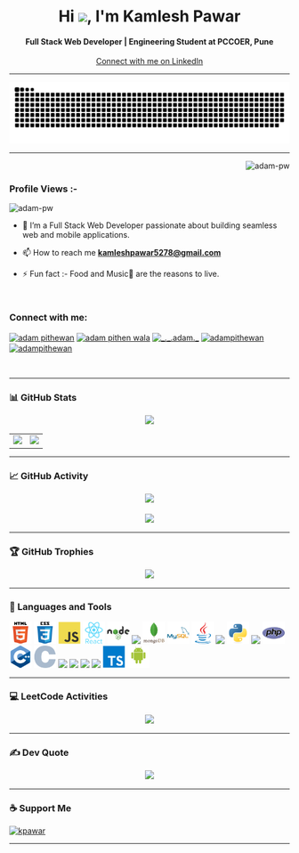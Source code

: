 <div align="center">
  <h1>Hi <img width="35" src="https://raw.githubusercontent.com/nixin72/nixin72/master/wave.gif">, I'm Kamlesh Pawar</h1>
  <h4>Full Stack Web Developer | Engineering Student at PCCOER, Pune</h4>
  <p><a href="https://www.linkedin.com/in/mr-kamlesh-pawar/" target="_blank">Connect with me on LinkedIn</a></p>
</div>

---

<div align="center">
  <picture>
    <source media="(prefers-color-scheme: dark)" srcset="https://raw.githubusercontent.com/platane/snk/output/github-contribution-grid-snake-dark.svg" />
    <source media="(prefers-color-scheme: light)" srcset="https://raw.githubusercontent.com/platane/snk/output/github-contribution-grid-snake.svg" />
    <img alt="github contribution grid snake animation" src="https://raw.githubusercontent.com/platane/snk/output/github-contribution-grid-snake.svg" />
  </picture>
</div>

---

<p><img align="right" src="https://github.com/Adam-pw/Adam-pw/blob/main/animation_500_kxa883sd.gif" alt="adam-pw" /></p>
<br>

<p align="right">  <h3>Profile Views :-</h3> <img src="https://komarev.com/ghpvc/?username=mr-kamlesh-pawar&label=Profile%20views&color=0e75b6&style=flat"
    alt="adam-pw" /> 
  </p>

- 🌱 I’m a Full Stack Web Developer passionate about building seamless web and mobile applications.

- 📫 How to reach me **kamleshpawar5278@gmail.com**

- ⚡ Fun fact :- Food and Music🎵 are the reasons to live.

<br>

<h3 align="left">Connect with me:</h3>
<p align="left">
  <a href="https://www.linkedin.com/in/mr-kamlesh-pawar//" target="blank"><img align="center"
      src="https://raw.githubusercontent.com/rahuldkjain/github-profile-readme-generator/master/src/images/icons/Social/linked-in-alt.svg"
      alt="adam pithewan" height="30" width="40" /></a>
  <a href="#" target="blank"><img align="center"
      src="https://raw.githubusercontent.com/rahuldkjain/github-profile-readme-generator/master/src/images/icons/Social/facebook.svg"
      alt="adam pithen wala" height="30" width="40" /></a>
  <a href="https://instagram.com/mr._kamlesh_pawar_" target="blank"><img align="center"
      src="https://raw.githubusercontent.com/rahuldkjain/github-profile-readme-generator/master/src/images/icons/Social/instagram.svg"
      alt="_._.adam._" height="30" width="40" /></a>
  <a href="https://www.hackerrank.com/profile/kamleshpawar5278" target="blank"><img align="center"
      src="https://raw.githubusercontent.com/rahuldkjain/github-profile-readme-generator/master/src/images/icons/Social/hackerrank.svg"
      alt="adampithewan" height="30" width="40" /></a>
 <a href="https://twitter.com/kamlesh_pawar_" target="blank"><img align="center"
      src="https://raw.githubusercontent.com/rahuldkjain/github-profile-readme-generator/master/src/images/icons/Social/twitter.svg"
      alt="adampithewan" height="30" width="40" /></a>
</p>

<br>

---

### 📊 GitHub Stats

<div align="center"> <img src="https://streak-stats.demolab.com?user=mr-kamlesh-pawar&locale=en&mode=daily&theme=dark&hide_border=false&border_radius=5" height="200" /> </div> 

<table align="center"> <tr> <td> <img src="https://github-readme-stats.vercel.app/api?username=mr-kamlesh-pawar&show_icons=true&theme=react&rank_icon=github&border_radius=10" width="400" /> </td> <td> <img src="https://github-readme-stats.vercel.app/api/top-langs/?username=mr-kamlesh-pawar&hide=HTML&langs_count=8&layout=compact&theme=react&border_radius=10" width="330" /> </td> </tr> </table>

---

### 📈 GitHub Activity

<div align="center">
  <img src="http://github-profile-summary-cards.vercel.app/api/cards/profile-details?username=mr-kamlesh-pawar&theme=radical" height="180" />
  <br/><br/>
  <img src="https://github-readme-activity-graph.vercel.app/graph?username=mr-kamlesh-pawar&theme=redical" />
</div>

---

### 🏆 GitHub Trophies

<div align="center">
  <img src="https://github-profile-trophy.vercel.app/?username=mr-kamlesh-pawar&theme=juicyfresh&no-frame=false&no-bg=false&margin-w=4" />
</div>

---

### 🚀 Languages and Tools

<p align="left">
  <img src="https://raw.githubusercontent.com/devicons/devicon/master/icons/html5/html5-original-wordmark.svg" width="40" />
  <img src="https://raw.githubusercontent.com/devicons/devicon/master/icons/css3/css3-original-wordmark.svg" width="40" />
  <img src="https://raw.githubusercontent.com/devicons/devicon/master/icons/javascript/javascript-original.svg" width="40" />
  <img src="https://raw.githubusercontent.com/devicons/devicon/master/icons/react/react-original-wordmark.svg" width="40" />
  <img src="https://raw.githubusercontent.com/devicons/devicon/master/icons/nodejs/nodejs-original-wordmark.svg" width="40" />
  <img src="https://ajeetchaulagain.com/static/7cb4af597964b0911fe71cb2f8148d64/87351/express-js.png" width="40" />
  <img src="https://raw.githubusercontent.com/devicons/devicon/master/icons/mongodb/mongodb-original-wordmark.svg" width="40" />
  <img src="https://raw.githubusercontent.com/devicons/devicon/master/icons/mysql/mysql-original-wordmark.svg" width="40" />
  <img src="https://raw.githubusercontent.com/devicons/devicon/master/icons/java/java-original.svg" width="40" />
  <img src="https://cdn.freebiesupply.com/logos/large/2x/spring-3-logo-svg-vector.svg" width="40" />
  <img src="https://raw.githubusercontent.com/devicons/devicon/master/icons/python/python-original.svg" width="40" />
  <img src="https://www.vectorlogo.zone/logos/tailwindcss/tailwindcss-icon.svg" width="40" />
  <img src="https://raw.githubusercontent.com/devicons/devicon/master/icons/php/php-original.svg" width="40" />
  <img src="https://raw.githubusercontent.com/devicons/devicon/master/icons/cplusplus/cplusplus-original.svg" width="40" />
  <img src="https://raw.githubusercontent.com/devicons/devicon/master/icons/c/c-original.svg" width="40" />
  <img src="https://www.vectorlogo.zone/logos/firebase/firebase-icon.svg" width="40" />
  <img src="https://www.vectorlogo.zone/logos/getpostman/getpostman-icon.svg" width="40" />
  <img src="https://www.vectorlogo.zone/logos/figma/figma-icon.svg" width="40" />
  <img src="https://cdn.worldvectorlogo.com/logos/nextjs-2.svg" width="40" />
  <img src="https://raw.githubusercontent.com/devicons/devicon/master/icons/typescript/typescript-original.svg" width="40" />
  <img src="https://raw.githubusercontent.com/devicons/devicon/master/icons/android/android-original-wordmark.svg" width="40" />
</p>

---


### 💻 LeetCode Activities

<p align="center">
  <img src="https://leetcard.jacoblin.cool/kpawar96k?theme=dark&font=Nunito&ext=heatmap" />
</p>

---

### ✍️ Dev Quote

<div align="center">
  <img src="https://quotes-github-readme.vercel.app/api?type=horizontal&theme=dark" />
</div>

---

### ☕ Support Me

<p><a href="https://www.buymeacoffee.com/kpawar"> <img src="https://cdn.buymeacoffee.com/buttons/v2/default-yellow.png" height="50" width="210" alt="kpawar" /></a></p>

---
